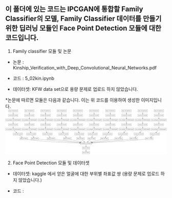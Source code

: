 ## 이 폴더에 있는 코드는 IPCGAN에 통합할 Family Classifier의 모델, Family Classifier 데이터를 만들기 위한 딥러닝 모듈인 Face Point Detection 모듈에 대한 코드입니다.

1. Family classifier 모듈 및 논문 

- 논문 : Kinship_Verification_with_Deep_Convolutional_Neural_Networks.pdf


- 코드 : 5_02kin.ipynb


- 데이터셋: KFW data set으로 용량 문제로 업로드 하지 않았습니다.

*논문에 따르면 모듈은 다음과 같습니다. 이는 위 코드를 이용하여 생성한 이미지입니다.
![Kinshipmodel](./Kinshipmodel.png)


2.  Face Point Detection 모듈 및 데이터셋 

- 데이터셋: kaggle 에서 얻은 얼굴에 대한 부위별 좌표값 쌍 (용량 문제로 업로드 하지 않았습니다.)


- 코드 : 



